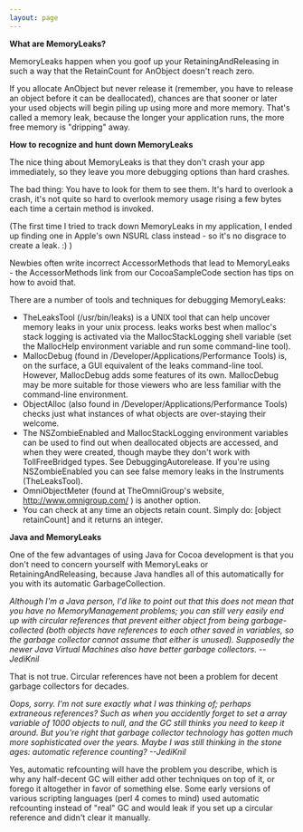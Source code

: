 ```yaml
---
layout: page
---
```




**What are MemoryLeaks?**

MemoryLeaks happen when you goof up your RetainingAndReleasing in such a way that the RetainCount for AnObject doesn't reach zero.

If you allocate AnObject but never release it (remember, you have to release an object before it can be deallocated), chances are that sooner or later your used objects will begin piling up using more and more memory. That's called a memory leak, because the longer your application runs, the more free memory is "dripping" away.

**How to recognize and hunt down MemoryLeaks**

The nice thing about MemoryLeaks is that they don't crash your app immediately, so they leave you more debugging options than hard crashes. 

The bad thing: You have to look for them to see them. It's hard to overlook a crash, it's not quite so hard to overlook memory usage rising a few bytes each time a certain method is invoked.

(The first time I tried to track down MemoryLeaks in my application, I ended up finding one in Apple's own NSURL class instead - so it's no disgrace to create a leak. :) )

Newbies often write incorrect AccessorMethods that lead to MemoryLeaks - the AccessorMethods link from our CocoaSampleCode section has tips on how to avoid that.

There are a number of tools and techniques for debugging MemoryLeaks:


* TheLeaksTool (/usr/bin/leaks) is a UNIX tool that can help uncover memory leaks in your unix process. leaks works best when malloc's stack logging is activated via the MallocStackLogging shell variable (set the MallocHelp environment variable and run some command-line tool).
* MallocDebug (found in /Developer/Applications/Performance Tools) is, on the surface, a GUI equivalent of the leaks command-line tool. However, MallocDebug adds some features of its own. MallocDebug may be more suitable for those viewers who are less familiar with the command-line environment.
* ObjectAlloc (also found in /Developer/Applications/Performance Tools) checks just what instances of what objects are over-staying their welcome.
* The NSZombieEnabled and MallocStackLogging environment variables can be used to find out when deallocated objects are accessed, and when they were created, though maybe they don't work with TollFreeBridged types. See DebuggingAutorelease. If you're using NSZombieEnabled you can see false memory leaks in the Instruments (TheLeaksTool).
* OmniObjectMeter (found at TheOmniGroup's website, http://www.omnigroup.com/ ) is another option.
* You can check at any time an objects retain count. Simply do: [object retainCount] and it returns an integer.


**Java and MemoryLeaks**

One of the few advantages of using Java for Cocoa development is that you don't need to concern yourself with MemoryLeaks or RetainingAndReleasing, because Java handles all of this automatically for you with its automatic GarbageCollection.

*Although I'm a Java person, I'd like to point out that this does not mean that you have no MemoryManagement problems; you can still very easily end up with circular references that prevent either object from being garbage-collected (both objects have references to each other saved in variables, so the garbage collector cannot assume that either is unused). Supposedly the newer Java Virtual Machines also have better garbage collectors. --JediKnil*

That is not true. Circular references have not been a problem for decent garbage collectors for decades.

*Oops, sorry. I'm not sure exactly what I was thinking of; perhaps extraneous references? Such as when you accidently forget to set a array variable of 1000 objects to     null, and the GC still thinks you need to keep it around. But you're right that garbage collector technology has gotten much more sophisticated over the years. Maybe I was still thinking in the stone ages: automatic reference counting? --JediKnil*

Yes, automatic refcounting will have the problem you describe, which is why any half-decent GC will either add other techniques on top of it, or forego it altogether in favor of something else. Some early versions of various scripting languages (perl 4 comes to mind) used automatic refcounting instead of "real" GC and would leak if you set up a circular reference and didn't clear it manually.
